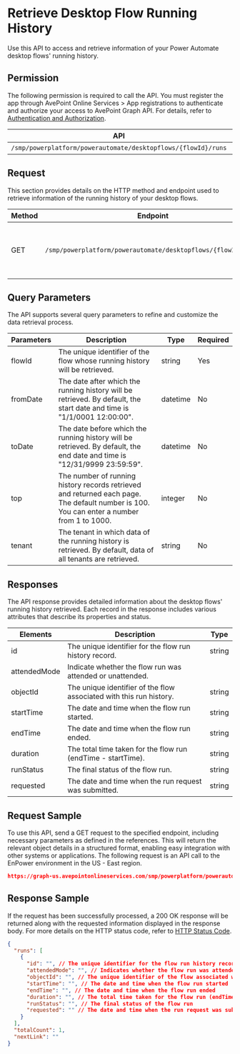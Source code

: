 # Retrieve Desktop Flow Running History

Use this API to access and retrieve information of your Power Automate desktop flows' running history.

## Permission

The following permission is required to call the API.
You must register the app through AvePoint Online Services > App registrations to authenticate and authorize your access to AvePoint Graph API.
For details, refer to [Authentication and Authorization](https://learn.avepoint.com/docs/Use-AvePoint-Graph-API.html#authentication-and-authorization).

| API   | Permission |
|-------------------|---------------|
|`/smp/powerplatform/powerautomate/desktopflows/{flowId}/runs` | enpower.data.read.all | 

## Request

This section provides details on the HTTP method and endpoint used to retrieve information of the running history of your desktop flows.

| Method | Endpoint | Description | 
|--- | --- | --- |
| GET | `/smp/powerplatform/powerautomate/desktopflows/{flowId}/runs` | Retrieves your desktop flows' running history | 

## Query Parameters

The API supports several query parameters to refine and customize the data retrieval process.

| Parameters | Description | Type | Required |
|--- | --- | --- | --- |
|flowId | The unique identifier of the flow whose running history will be retrieved. | string | Yes |
|fromDate | The date after which the running history will be retrieved. By default, the start date and time is "1/1/0001 12:00:00". | datetime | No |
|toDate | The date before which the running history will be retrieved. By default, the end date and time is "12/31/9999 23:59:59". | datetime | No |
| top | The number of running history records retrieved and returned each page. The default number is 100. You can enter a number from 1 to 1000. | integer | No |
| tenant | The tenant in which data of the running history is retrieved. By default, data of all tenants are retrieved. | string | No |

## Responses

The API response provides detailed information about the desktop flows' running history retrieved. Each record in the response includes various attributes that describe its properties and status.

| Elements    | Description                                                  | Type   |
|-------------|--------------------------------------------------------------|--------|
| id          | The unique identifier for the flow run history record.      | string |
| attendedMode | Indicate whether the flow run was attended or unattended.
| objectId    | The unique identifier of the flow associated with this run history. | string |
| startTime   | The date and time when the flow run started.                | string |
| endTime     | The date and time when the flow run ended.                  | string |
| duration    | The total time taken for the flow run (endTime - startTime).| string |
| runStatus       | The final status of the flow run.                            | string |
| requested | The date and time when the run request was submitted. | string

## Request Sample

To use this API, send a GET request to the specified endpoint, including necessary parameters as defined in the references. This will return the relevant object details in a structured format, enabling easy integration with other systems or applications. The following request is an API call to the EnPower environment in the US - East region.

```json
https://graph-us.avepointonlineservices.com/smp/powerplatform/powerautomate/desktopflows/8A40E648-FD97-****-9B47-66AD1A8BE89A/runs
```
## Response Sample

If the request has been successfully processed, a 200 OK response will be returned along with the requested information displayed in the response body. For more details on the HTTP status code, refer to [HTTP Status Code](https://learn.avepoint.com/docs/Use-AvePoint-Graph-API.html#http-status-code).

```json
{
  "runs": [
    {
      "id": "", // The unique identifier for the flow run history record
      "attendedMode": "", // Indicates whether the flow run was attended or unattended
      "objectId": "", // The unique identifier of the flow associated with this run history
      "startTime": "", // The date and time when the flow run started
      "endTime": "", // The date and time when the flow run ended
      "duration": "", // The total time taken for the flow run (endTime - startTime)
      "runStatus": "", // The final status of the flow run
      "requested": "" // The date and time when the run request was submitted
    }
  ],
  "totalCount": 1,
  "nextLink": ""
}

